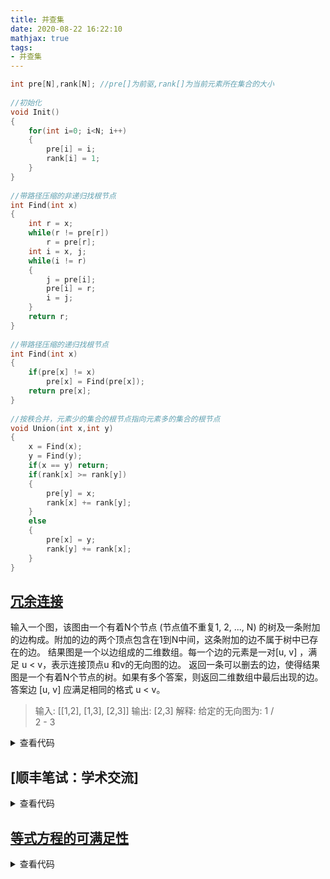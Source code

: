 ```yaml
---
title: 并查集
date: 2020-08-22 16:22:10
mathjax: true
tags:
- 并查集
---
```

```c++
int pre[N],rank[N]; //pre[]为前驱,rank[]为当前元素所在集合的大小
 
//初始化
void Init()
{
    for(int i=0; i<N; i++)
    {
        pre[i] = i;
        rank[i] = 1;
    }
}
 
//带路径压缩的非递归找根节点
int Find(int x)
{
    int r = x;
    while(r != pre[r])
        r = pre[r];
    int i = x, j;
    while(i != r)
    {
        j = pre[i];
        pre[i] = r;
        i = j;
    }
    return r;
}
 
//带路径压缩的递归找根节点
int Find(int x)
{
    if(pre[x] != x)
        pre[x] = Find(pre[x]);
    return pre[x];
}
 
//按秩合并，元素少的集合的根节点指向元素多的集合的根节点
void Union(int x,int y)
{
    x = Find(x);
    y = Find(y);
    if(x == y) return;
    if(rank[x] >= rank[y])
    {
        pre[y] = x;
        rank[x] += rank[y];
    }
    else
    {
        pre[x] = y;
        rank[y] += rank[x];
    }
}
```

## [冗余连接](https://leetcode-cn.com/problems/redundant-connection/submissions/)
输入一个图，该图由一个有着N个节点 (节点值不重复1, 2, ..., N) 的树及一条附加的边构成。附加的边的两个顶点包含在1到N中间，这条附加的边不属于树中已存在的边。
结果图是一个以边组成的二维数组。每一个边的元素是一对[u, v] ，满足 u < v，表示连接顶点u 和v的无向图的边。
返回一条可以删去的边，使得结果图是一个有着N个节点的树。如果有多个答案，则返回二维数组中最后出现的边。答案边 [u, v] 应满足相同的格式 u < v。

>输入: [[1,2], [1,3], [2,3]]
输出: [2,3]
解释: 给定的无向图为:
  1
 / \
2 - 3

<details><summary>查看代码</summary><pre><code>
class Solution {
public:
	int maxn, cnt;
	int* pre;
	void new_set()
	{
		for (int i = 1; i <= maxn; i++) {
			pre[i] = i;
		}
	}
	int Find(int x)
	{
		int r = x;
		while (r != pre[r])
			r = pre[r];
		int i = x, j;
		while (i != r)
		{
			j = pre[i];
			pre[i] = r;
			i = j;
		}
		return r;
	}
	bool union_set(int x, int y)
	{
		x = Find(x);
		y = Find(y);
		if (x == y) {
			return true;
		}
		else {
			pre[x] = y;
		}
		return false;
	}
	vector<int> findRedundantConnection(vector<vector<int>>& edges) {
		maxn = edges.size();
		pre = new int[maxn + 1];
		new_set();
		for (int i = 0; i < maxn + 1; i++) {
			if (union_set(edges[i][0], edges[i][1]))return edges[i];
		}
		return vector<int>{};
    }
};
</code></pre></details>

## [顺丰笔试：学术交流]

<details><summary>查看代码</summary><pre><code>
#include "stdafx.h"

int* pre;

int Find(int x)
{
	int r = x;
	while (r != pre[r])
		r = pre[r];
	int i = x, j;
	while (i != r)
	{
		j = pre[i];
		pre[i] = r;
		i = j;
	}
	return r;
}

int main() {
	int n, m, k, t1, t2, ans = 0;
	cin >> n >> m >> k;
	unordered_set<int> s;
	vector<vector<int>> persons(n + 1);
	int *visited = new int[m + 1];
	memset(visited, 0, sizeof(int) * (m + 1));
	pre = new int[m + 1];
	memset(pre, 0, sizeof(int) * (m + 1));
	for (int i = 0; i < k; i++) {
		cin >> t1 >> t2;
		pre[t2] = t2;
		persons[t1].push_back(t2);
	}

	for (int i = 1; i <= n; i++) {
		for (size_t j = 1; j < persons[i].size(); j++)
		{
			if (visited[persons[i][j]] == 0 && Find(persons[i][0]) != Find(persons[i][j])) {
				pre[persons[i][j]] = pre[persons[i][0]];
				visited[persons[i][j]] == 1;
			}
		}
		if (persons[i].size() == 0)ans++;
	}

	for (int i = 1; i <= m; i++) {
		if (pre[i] == 0);
		else {
			if (s.find(Find(i)) != s.end());
			else {
				s.insert(Find(i));
				ans++;
			}
		}
	}
	cout << ans - 1 << endl;
    return 0;
}
</code></pre></details>

## [等式方程的可满足性](https://leetcode-cn.com/problems/satisfiability-of-equality-equations/)

<details><summary>查看代码</summary><pre><code>
class Solution {
    int* m1;
public:
    int find(int* m, int num) {
        int r = num;
        while (r != m[r])r = m[r];
        int i = num, j;
        while (i != r) {
            j = m[i];
            m[i] = r;
            i = j;
        }
        return r;
    }
    void Union(int* m, int a, int b) {
        int x = find(m, a);
        int y = find(m, b);
        if (x != y) {
            m[x] = y;
        }
    }
    bool equationsPossible(vector<string>& equations) {
        m1 = new int[26];
        for (int i = 0; i < 26; i++) {
            m1[i] = i;
        }
        for (int i = 0; i < equations.size(); i++) if (equations[i][1] == '=')Union(m1, equations[i][0] - 'a', equations[i][3] - 'a');
        for (int i = 0; i < equations.size(); i++) {
            if (equations[i][1] == '!') {
                if (find(m1, equations[i][0] - 'a') == find(m1, equations[i][3] - 'a'))return false;
            }
        }
        return true;
    }
};
</code></pre></details>